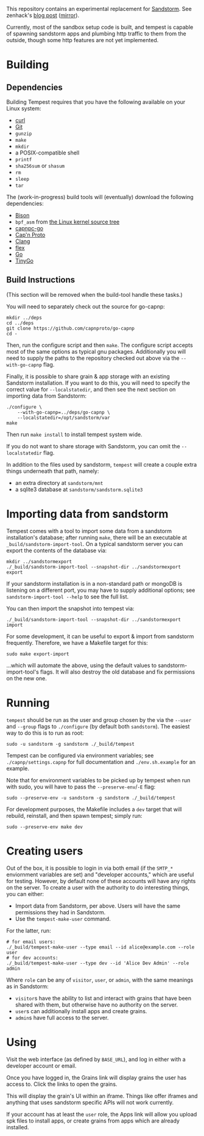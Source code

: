 This repository contains an experimental replacement for [Sandstorm][1].
See zenhack's [blog post][2] ([mirror][3]).

Currently, most of the sandbox setup code is built, and tempest
is capable of spawning sandstorm apps and plumbing http traffic to them
from the outside, though some http features are not yet implemented.

# Building

## Dependencies

Building Tempest requires that you have the following available on your Linux system:

- [curl](https://curl.se)
- [Git](https://git-scm.com)
- `gunzip`
- `make`
- `mkdir`
- a POSIX-compatible shell
- `printf`
- `sha256sum` or `shasum`
- `rm`
- `sleep`
- `tar`

The (work-in-progress) build tools will (eventually) download the following dependencies:

- [Bison](https://www.gnu.org/software/bison/)
- `bpf_asm` from [the Linux kernel source tree](https://github.com/torvalds/linux/tree/master/tools/bpf)
- [capnpc-go](https://github.com/capnproto/go-capnp)
- [Cap'n Proto](https://capnproto.org/)
- [Clang](https://clang.llvm.org/)
- [flex](https://github.com/westes/flex)
- [Go](https://go.dev/)
- [TinyGo](https://tinygo.org/)

## Build Instructions

(This section will be removed when the build-tool handle these tasks.)

You will need to separately check out the source for go-capnp:

```
mkdir ../deps
cd ../deps
git clone https://github.com/capnproto/go-capnp
cd -
```

Then, run the configure script and then `make`. The configure script
accepts most of the same options as typical gnu packages. Additionally
you will need to supply the paths to the repository checked out above
via the `--with-go-capnp` flag.

Finally, it is possible to share grain & app storage with an existing
Sandstorm installation. If you want to do this, you will need to specify
the correct value for `--localstatedir`, and then see the next section
on importing data from Sandstorm:

```
./configure \
    --with-go-capnp=../deps/go-capnp \
    --localstatedir=/opt/sandstorm/var
make
```

Then run `make install` to install tempest system wide.

If you do not want to share storage with Sandstorm, you can omit the
`--localstatedir` flag.

In addition to the files used by sandstorm, `tempest` will create a
couple extra things underneath that path, namely:

- an extra directory at `sandstorm/mnt`
- a sqlite3 database at `sandstorm/sandstorm.sqlite3`

# Importing data from sandstorm

Tempest comes with a tool to import some data from a sandstorm
installation's database; after running `make`, there will be
an executable at `_build/sandstorm-import-tool`. On a typical sandstorm
server you can export the contents of the database via:

```
mkdir ../sandstormexport
./_build/sandstorm-import-tool --snapshot-dir ../sandstormexport export
```

If your sandstorm installation is in a non-standard path or mongoDB is
listening on a different port, you may have to supply additional
options; see `sandstorm-import-tool --help` to see the full list.

You can then import the snapshot into tempest via:

```
./_build/sandstorm-import-tool --snapshot-dir ../sandstormexport import
```

For some development, it can be useful to export & import from sandstorm
frequently. Therefore, we have a Makefile target for this:

```
sudo make export-import
```

...which will automate the above, using the default values to
sandstorm-import-tool's flags. It will also destroy the old database
and fix permissions on the new one.

# Running

`tempest` should be run as the user and group chosen by the via
the `--user` and `--group` flags to `./configure` (by default both
`sandstorm`).  The easiest way to do this is to run as root:

```
sudo -u sandstorm -g sandstorm ./_build/tempest
```

Tempest can be configured via environment variables; see
`./capnp/settings.capnp` for full documentation and `./env.sh.example`
for an example.

Note that for environment variables to be picked up by tempest when run
with sudo, you will have to pass the `--preserve-env`/`-E` flag:

```
sudo --preserve-env -u sandstorm -g sandstorm ./_build/tempest
```

For development purposes, the Makefile includes a `dev` target that will
rebuild, reinstall, and then spawn tempest; simply run:

```
sudo --preserve-env make dev
```

# Creating users

Out of the box, it is possible to login in via both email (if the
`SMTP_*` enviornment variables are set) and "developer accounts," which
are useful for testing. However, by default none of these accounts will
have any rights on the server. To create a user with the authority to do
interesting things, you can either:

- Import data from Sandstorm, per above. Users will have the same
  permissions they had in Sandstorm.
- Use the `tempest-make-user` command.

For the latter, run:

```
# for email users:
./_build/tempest-make-user --type email --id alice@example.com --role user
# for dev accounts:
./_build/tempest-make-user --type dev --id 'Alice Dev Admin' --role admin
```

Where `role` can be any of `visitor`, `user`, or `admin`, with the same
meanings as in Sandstorm:

- `visitor`s have the ability to list and interact with grains that have
  been shared with them, but otherwise have no authority on the server.
- `user`s can additionally install apps and create grains.
- `admin`s have full access to the server.

# Using

Visit the web interface (as defined by `BASE_URL`), and log in either
with a developer account or email.

Once you have logged in, the Grains link will display grains the user
has access to. Click the links to open the grains.

This will display the grain's UI within an iframe. Things like
offer iframes and anything that uses sandstorm specific APIs will not
work currently.

If your account has at least the `user` role, the Apps link will
allow you upload spk files to install apps, or create grains from
apps which are already installed.

[1]: https://sandstorm.io
[2]: https://zenhack.net/2023/01/06/introducing-tempest.html
[3]: https://web.archive.org/web/20230602123052/https://zenhack.net/2023/01/06/introducing-tempest.html

